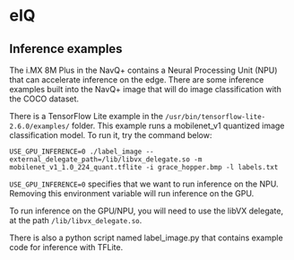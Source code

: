 # eIQ

## Inference examples

The i.MX 8M Plus in the NavQ+ contains a Neural Processing Unit (NPU) that can accelerate inference on the edge. There are some inference examples built into the NavQ+ image that will do image classification with the COCO dataset.

There is a TensorFlow Lite example in the `/usr/bin/tensorflow-lite-2.6.0/examples/` folder. This example runs a mobilenet_v1 quantized image classification model. To run it, try the command below:

```
USE_GPU_INFERENCE=0 ./label_image --external_delegate_path=/lib/libvx_delegate.so -m mobilenet_v1_1.0_224_quant.tflite -i grace_hopper.bmp -l labels.txt
```

`USE_GPU_INFERENCE=0` specifies that we want to run inference on the NPU. Removing this environment variable will run inference on the GPU.

To run inference on the GPU/NPU, you will need to use the libVX delegate, at the path `/lib/libvx_delegate.so`.

There is also a python script named label_image.py that contains example code for inference with TFLite.